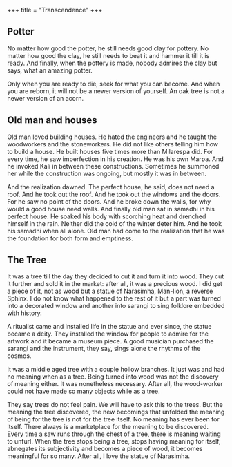 +++
title = "Transcendence"
+++

## Potter
No matter how good the potter, he still needs good clay for pottery. No matter how good the clay, he still needs to beat it and hammer it till it is ready. And finally, when the pottery is made, nobody admires the clay but says, what an amazing potter.

Only when you are ready to die, seek for what you can become. And when you are reborn, it will not be a newer version of yourself. An oak tree is not a newer version of an acorn.

## Old man and houses
Old man loved building houses. He hated the engineers and he taught the woodworkers and the stoneworkers. He did not like others telling him how to build a house. He built houses five times more than Milarespa did. For every time, he saw imperfection in his creation. He was his own Marpa. And he invoked Kali in between these constructions. Sometimes he summoned her while the construction was ongoing, but mostly it was in between.

And the realization dawned. The perfect house, he said, does not need a roof. And he took out the roof. And he took out the windows and the doors. For he saw no point of the doors. And he broke down the walls, for why would a good house need walls. And finally old man sat in samadhi in his perfect house. He soaked his body with scorching heat and drenched himself in the rain. Neither did the cold of the winter deter him. And he took his samadhi when all alone. Old man had come to the realization that he was the foundation for both form and emptiness.

## The Tree
It was a tree till the day they decided to cut it and turn it into wood. They cut it further and sold it in the market: after all, it was a precious wood. I did get a piece of it, not as wood but a statue of Narasimha, Man-lion, a reverse Sphinx. I do not know what happened to the rest of it but a part was turned into a decorated window and another into sarangi to sing folklore embedded with history.

A ritualist came and installed life in the statue and ever since, the statue became a deity. They installed the window for people to admire for the artwork and it became a museum piece. A good musician purchased the sarangi and the instrument, they say, sings alone the rhythms of the cosmos.

It was a middle aged tree with a couple hollow branches. It just was and had no meaning when as a tree. Being turned into wood was not the discovery of meaning either. It was nonetheless necessary. After all, the wood-worker could not have made so many objects while as a tree.

They say trees do not feel pain. We will have to ask this to the trees. But the meaning the tree discovered, the new becomings that unfolded the meaning of being for the tree is not for the tree itself. No meaning has ever been for itself. There always is a marketplace for the meaning to be discovered. Every time a saw runs through the chest of a tree, there is meaning waiting to unfurl. When the tree stops being a tree, stops having meaning for itself, abnegates its subjectivity and becomes a piece of wood, it becomes meaningful for so many. After all, I love the statue of Narasimha.